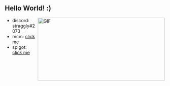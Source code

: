 ## Hello World! :)
<img align="right" width="400px" height="200px" alt="GIF" src="https://media2.giphy.com/media/LW5vBvAb48Oe9OoEKT/source.gif" />

- discord: straggly#2073
- mcm: [click me](https://www.mc-market.org/members/127080/)
- spigot: [click me](https://www.spigotmc.org/members/projectjeeb.589023/)
